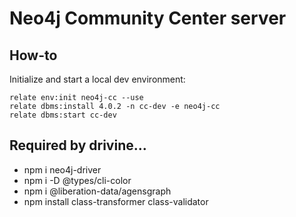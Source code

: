 # Neo4j Community Center server


## How-to

Initialize and start a local dev environment:
```
relate env:init neo4j-cc --use
relate dbms:install 4.0.2 -n cc-dev -e neo4j-cc
relate dbms:start cc-dev
```


## Required by drivine...

- npm i neo4j-driver
- npm i -D @types/cli-color
- npm i @liberation-data/agensgraph
- npm install class-transformer class-validator

